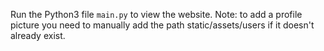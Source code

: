 Run the Python3 file `main.py` to view the website.
Note: to add a profile picture you need to manually add the path static/assets/users if it doesn't already exist.